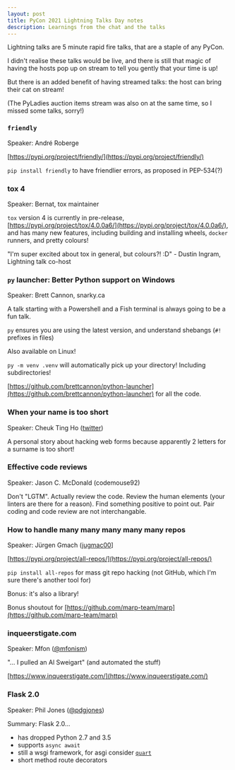 ```yaml
---
layout: post
title: PyCon 2021 Lightning Talks Day notes
description: Learnings from the chat and the talks
---
```


Lightning talks are 5 minute rapid fire talks, that are a staple of any PyCon. 

I didn't realise these talks would be live, and there is still that magic of having the hosts pop up on stream to tell you gently that your time is up!

But there is an added benefit of having streamed talks: the host can bring their cat on stream!

(The PyLadies auction items stream was also on at the same time, so I missed some talks, sorry!)

### `friendly`

Speaker: André Roberge

[https://pypi.org/project/friendly/](https://pypi.org/project/friendly/)

`pip install friendly` to have friendlier errors, as proposed in PEP-534(?)

 
### tox 4

Speaker: Bernat, tox maintainer

`tox` version 4 is currently in pre-release, [https://pypi.org/project/tox/4.0.0a6/](https://pypi.org/project/tox/4.0.0a6/), and has many new features, including building and installing wheels, `docker` runners, and pretty colours!

"I'm super excited about tox in general, but colours?! :D" - Dustin Ingram, Lightning talk co-host

### `py` launcher: Better Python support on Windows

Speaker: Brett Cannon, snarky.ca

A talk starting with a Powershell and a Fish terminal is always going to be a fun talk. 

`py` ensures you are using the latest version, and understand shebangs (`#!` prefixes in files)

Also available on Linux!

`py -m venv .venv` will automatically pick up your directory! Including subdirectories!

[https://github.com/brettcannon/python-launcher](https://github.com/brettcannon/python-launcher) for all the code.

### When your name is too short

Speaker: Cheuk Ting Ho ([twitter](https://twitter.com/cheukting_ho?lang=en))

A personal story about hacking web forms because apparently 2 letters for a surname is too short!

### Effective code reviews

Speaker: Jason C. McDonald (codemouse92)

Don't "LGTM". Actually review the code. Review the human elements (your linters are there for a reason). Find something positive to point out. Pair coding and code review are not interchangable. 

### How to handle many many many many many repos

Speaker: Jürgen Gmach ([jugmac00](https://twitter.com/jugmac00)]

[https://pypi.org/project/all-repos/](https://pypi.org/project/all-repos/)

`pip install all-repos` for mass git repo hacking (not GitHub, which I'm sure there's another tool for)

Bonus: it's also a library!

Bonus shoutout for [https://github.com/marp-team/marp](https://github.com/marp-team/marp) 

### inqueerstigate.com

Speaker: Mfon ([@mfonism](https://twitter.com/mfonism))

"... I pulled an Al Sweigart" (and automated the stuff)

[https://www.inqueerstigate.com/](https://www.inqueerstigate.com/)


### Flask 2.0

Speaker: Phil Jones ([@pdgjones](https://twitter.com/pdgjones))

Summary: Flask 2.0...

 * has dropped Python 2.7 and 3.5
 * supports `async await`
 * still a wsgi framework, for asgi consider [`quart`](https://pypi.org/project/Quart/)
 * short method route decorators

